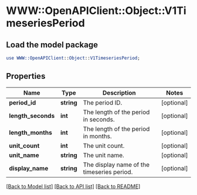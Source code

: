 # WWW::OpenAPIClient::Object::V1TimeseriesPeriod

## Load the model package
```perl
use WWW::OpenAPIClient::Object::V1TimeseriesPeriod;
```

## Properties
Name | Type | Description | Notes
------------ | ------------- | ------------- | -------------
**period_id** | **string** | The period ID. | [optional] 
**length_seconds** | **int** | The length of the period in seconds. | [optional] 
**length_months** | **int** | The length of the period in months. | [optional] 
**unit_count** | **int** | The unit count. | [optional] 
**unit_name** | **string** | The unit name. | [optional] 
**display_name** | **string** | The display name of the timeseries period. | [optional] 

[[Back to Model list]](../README.md#documentation-for-models) [[Back to API list]](../README.md#documentation-for-api-endpoints) [[Back to README]](../README.md)


